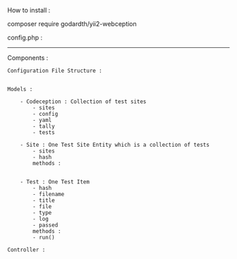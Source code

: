 How to install :

composer require godardth/yii2-webception 

config.php :


---
Components : 

    Configuration File Structure : 
    

    Models :
    
        - Codeception : Collection of test sites
            - sites
            - config
            - yaml
            - tally
            - tests
        
        - Site : One Test Site Entity which is a collection of tests
            - sites
            - hash
            methods :
            
        
        - Test : One Test Item
            - hash
            - filename
            - title
            - file
            - type
            - log
            - passed
            methods :
            - run()
            
    Controller : 
    